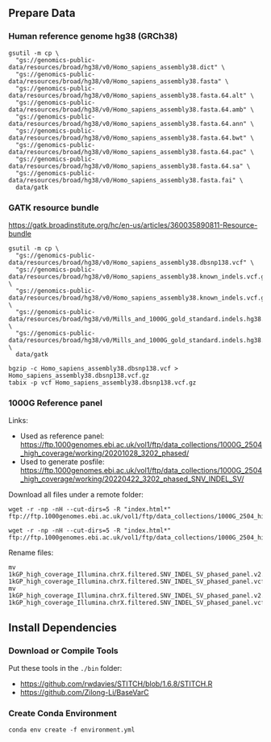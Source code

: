 ## Prepare Data

### Human reference genome hg38 (GRCh38)

```shell
gsutil -m cp \
  "gs://genomics-public-data/resources/broad/hg38/v0/Homo_sapiens_assembly38.dict" \
  "gs://genomics-public-data/resources/broad/hg38/v0/Homo_sapiens_assembly38.fasta" \
  "gs://genomics-public-data/resources/broad/hg38/v0/Homo_sapiens_assembly38.fasta.64.alt" \
  "gs://genomics-public-data/resources/broad/hg38/v0/Homo_sapiens_assembly38.fasta.64.amb" \
  "gs://genomics-public-data/resources/broad/hg38/v0/Homo_sapiens_assembly38.fasta.64.ann" \
  "gs://genomics-public-data/resources/broad/hg38/v0/Homo_sapiens_assembly38.fasta.64.bwt" \
  "gs://genomics-public-data/resources/broad/hg38/v0/Homo_sapiens_assembly38.fasta.64.pac" \
  "gs://genomics-public-data/resources/broad/hg38/v0/Homo_sapiens_assembly38.fasta.64.sa" \
  "gs://genomics-public-data/resources/broad/hg38/v0/Homo_sapiens_assembly38.fasta.fai" \
  data/gatk
```

### GATK resource bundle

https://gatk.broadinstitute.org/hc/en-us/articles/360035890811-Resource-bundle

```shell
gsutil -m cp \
  "gs://genomics-public-data/resources/broad/hg38/v0/Homo_sapiens_assembly38.dbsnp138.vcf" \
  "gs://genomics-public-data/resources/broad/hg38/v0/Homo_sapiens_assembly38.known_indels.vcf.gz" \
  "gs://genomics-public-data/resources/broad/hg38/v0/Homo_sapiens_assembly38.known_indels.vcf.gz.tbi" \
  "gs://genomics-public-data/resources/broad/hg38/v0/Mills_and_1000G_gold_standard.indels.hg38.vcf.gz" \
  "gs://genomics-public-data/resources/broad/hg38/v0/Mills_and_1000G_gold_standard.indels.hg38.vcf.gz.tbi" \
  data/gatk
```

```shell
bgzip -c Homo_sapiens_assembly38.dbsnp138.vcf > Homo_sapiens_assembly38.dbsnp138.vcf.gz
tabix -p vcf Homo_sapiens_assembly38.dbsnp138.vcf.gz
```

### 1000G Reference panel

Links:

- Used as reference panel: https://ftp.1000genomes.ebi.ac.uk/vol1/ftp/data_collections/1000G_2504_high_coverage/working/20201028_3202_phased/
- Used to generate posfile: https://ftp.1000genomes.ebi.ac.uk/vol1/ftp/data_collections/1000G_2504_high_coverage/working/20220422_3202_phased_SNV_INDEL_SV/

Download all files under a remote folder:

```shell
wget -r -np -nH --cut-dirs=5 -R "index.html*" ftp://ftp.1000genomes.ebi.ac.uk/vol1/ftp/data_collections/1000G_2504_high_coverage/working/20220422_3202_phased_SNV_INDEL_SV/

wget -r -np -nH --cut-dirs=5 -R "index.html*" ftp://ftp.1000genomes.ebi.ac.uk/vol1/ftp/data_collections/1000G_2504_high_coverage/working/20201028_3202_phased/
```

Rename files:

```shell
mv 1kGP_high_coverage_Illumina.chrX.filtered.SNV_INDEL_SV_phased_panel.v2.vcf.gz 1kGP_high_coverage_Illumina.chrX.filtered.SNV_INDEL_SV_phased_panel.vcf.gz
mv 1kGP_high_coverage_Illumina.chrX.filtered.SNV_INDEL_SV_phased_panel.v2.vcf.gz.tbi 1kGP_high_coverage_Illumina.chrX.filtered.SNV_INDEL_SV_phased_panel.vcf.gz.tbi
```

## Install Dependencies

### Download or Compile Tools

Put these tools in the `./bin` folder:

- https://github.com/rwdavies/STITCH/blob/1.6.8/STITCH.R
- https://github.com/Zilong-Li/BaseVarC

### Create Conda Environment

```shell
conda env create -f environment.yml
```

